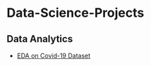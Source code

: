 # Data-Science-Projects
## Data Analytics
- [EDA on Covid-19 Dataset](Data-Analytics-Project/Covid19/covid19(basic_analysis).ipynb)